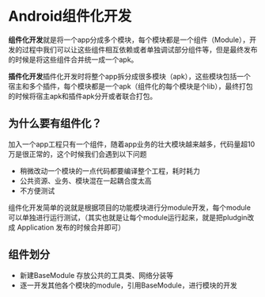 # Android组件化开发 #

**组件化开发**就是将一个app分成多个模块，每个模块都是一个组件（Module），开发的过程中我们可以让这些组件相互依赖或者单独调试部分组件等，但是最终发布的时候是将这些组件合并统一成一个apk。


**插件化开发**插件化开发时将整个app拆分成很多模块（apk），这些模块包括一个宿主和多个插件，每个模块都是一个apk（组件化的每个模块是个lib），最终打包的时候将宿主apk和插件apk分开或者联合打包。


## 为什么要有组件化？ ##

加入一个app工程只有一个组件，随着app业务的壮大模块越来越多，代码量超10万是很正常的，这个时候我们会遇到以下问题

- 稍微改动一个模块的一点代码都要编译整个工程，耗时耗力
- 公共资源、业务、模块混在一起耦合度太高
- 不方便测试

组件化开发简单的说就是根据项目的功能模块进行分module开发，每个module可以单独进行运行测试，（其实也就是让每个module运行起来，就是把pludgin改成 Application 发布的时候合并即可）


## 组件划分 ##
- 新建BaseModule 存放公共的工具类、网络分装等
- 逐一开发其他各个模块的module，引用BaseModule，进行模块的开发





